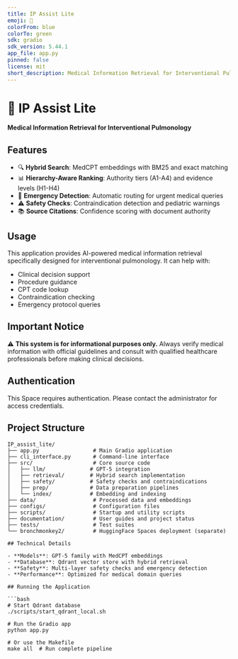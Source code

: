```yaml
---
title: IP Assist Lite
emoji: 🏥
colorFrom: blue
colorTo: green
sdk: gradio
sdk_version: 5.44.1
app_file: app.py
pinned: false
license: mit
short_description: Medical Information Retrieval for Interventional Pulmonology
---
```


# 🏥 IP Assist Lite

**Medical Information Retrieval for Interventional Pulmonology**

## Features

- 🔍 **Hybrid Search**: MedCPT embeddings with BM25 and exact matching
- 📊 **Hierarchy-Aware Ranking**: Authority tiers (A1-A4) and evidence levels (H1-H4)
- 🚨 **Emergency Detection**: Automatic routing for urgent medical queries
- ⚠️ **Safety Checks**: Contraindication detection and pediatric warnings
- 📚 **Source Citations**: Confidence scoring with document authority

## Usage

This application provides AI-powered medical information retrieval specifically designed for interventional pulmonology. It can help with:

- Clinical decision support
- Procedure guidance
- CPT code lookup
- Contraindication checking
- Emergency protocol queries

## Important Notice

⚠️ **This system is for informational purposes only.** Always verify medical information with official guidelines and consult with qualified healthcare professionals before making clinical decisions.

## Authentication

This Space requires authentication. Please contact the administrator for access credentials.

## Project Structure

```
IP_assist_lite/
├── app.py                 # Main Gradio application
├── cli_interface.py       # Command-line interface
├── src/                   # Core source code
│   ├── llm/              # GPT-5 integration
│   ├── retrieval/        # Hybrid search implementation
│   ├── safety/           # Safety checks and contraindications
│   ├── prep/             # Data preparation pipelines
│   └── index/            # Embedding and indexing
├── data/                  # Processed data and embeddings
├── configs/               # Configuration files
├── scripts/               # Startup and utility scripts
├── documentation/         # User guides and project status
├── tests/                 # Test suites
└── bronchmonkey2/         # HuggingFace Spaces deployment (separate)

## Technical Details

- **Models**: GPT-5 family with MedCPT embeddings
- **Database**: Qdrant vector store with hybrid retrieval
- **Safety**: Multi-layer safety checks and emergency detection
- **Performance**: Optimized for medical domain queries

## Running the Application

```bash
# Start Qdrant database
./scripts/start_qdrant_local.sh

# Run the Gradio app
python app.py

# Or use the Makefile
make all  # Run complete pipeline
```